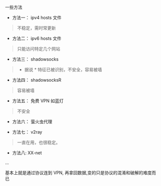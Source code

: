 一些方法

* 方法一：
ipv4 hosts 文件

> 不稳定，需时常更新

* 方法二：
ipv6 hosts 文件

> 只能访问特定几个网站

* 方法三：
shadowsocks

> * 据说 * 特征已被识别，不安全，容易被墙

* 方法四：
shadowsocksR

> 容易被墙

* 方法五：
免费 VPN 如蓝灯

> 不安全

* 方法六：
萤火虫代理

* 方法七：
v2ray

> 一直在用，也很稳定。

* 方法八:
XX-net

...

基本上就是通过协议连到 VPN, 再拿回数据,变的只是协议的混淆和破解的难度而已

